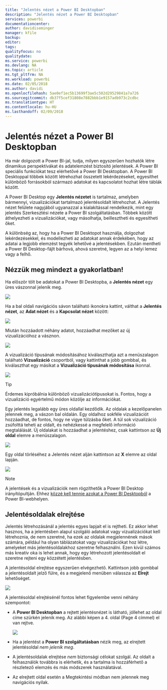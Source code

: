```yaml
---
title: "Jelentés nézet a Power BI Desktopban"
description: "Jelentés nézet a Power BI Desktopban"
services: powerbi
documentationcenter: 
author: davidiseminger
manager: kfile
backup: 
editor: 
tags: 
qualityfocus: no
qualitydate: 
ms.service: powerbi
ms.devlang: NA
ms.topic: article
ms.tgt_pltfrm: NA
ms.workload: powerbi
ms.date: 02/05/2018
ms.author: davidi
ms.openlocfilehash: 5ae0ef1ec5b13699f3ae5c502d29529841a7a726
ms.sourcegitcommit: db37f5cef31808e7882bbb1e9157adb973c2cdbc
ms.translationtype: HT
ms.contentlocale: hu-HU
ms.lasthandoff: 02/09/2018
---
```

# <a name="report-view-in-power-bi-desktop"></a>Jelentés nézet a Power BI Desktopban
Ha már dolgozott a Power BI-jal, tudja, milyen egyszerűen hozhatók létre dinamikus perspektívákat és adatelemzést biztosító jelentések. A Power BI speciális funkciókat tesz elérhetővé a Power BI Desktopban. A Power BI Desktoppal többek között létrehozhat összetett lekérdezéseket, egyesíthet különböző forrásokból származó adatokat és kapcsolatot hozhat létre táblák között.

A Power BI Desktop egy **Jelentés nézetet** is tartalmaz, amelyben bármennyi, vizualizációkat tartalmazó jelentésoldalt létrehozhat. A Jelentés nézet felülete nagyjából ugyanazzal a kialakítással rendelkezik, mint egy jelentés Szerkesztési nézete a Power BI szolgáltatásban. Többek között áthelyezheti a vizualizációkat, vagy másolhatja, beillesztheti és egyesítheti őket.

A különbség az, hogy ha a Power BI Desktopot használja, dolgozhat lekérdezésekkel, és modellezheti az adatokat annak érdekében, hogy az adatai a legjobb elemzést tegyék lehetővé a jelentésekben. Ezután mentheti a Power BI Desktop-fájlt bárhová, ahová szeretné, legyen az a helyi lemez vagy a felhő.

## <a name="lets-take-a-look"></a>Nézzük meg mindezt a gyakorlatban!
Ha először tölt be adatokat a Power BI Desktopba, a **Jelentés nézet** egy üres vászonnal jelenik meg.

![](media/desktop-report-view/pbi_reportviewinpbidesigner_reportview.png)

Ha a bal oldali navigációs sávon található ikonokra kattint, válthat a **Jelentés nézet**, az **Adat nézet** és a **Kapcsolat nézet** között:

![](media/desktop-report-view/pbi_reportviewinpbidesigner_changeview.png)

Miután hozzáadott néhány adatot, hozzáadhat mezőket az új vizualizációhoz a vásznon.

![](media/desktop-report-view/pbid_reportview_addvis.gif)

A vizualizáció típusának módosításához kiválaszthatja azt a menüszalagon található **Vizualizáció** csoportból, vagy kattinthat a jobb gombbal, és kiválaszthat egy másikat a **Vizualizáció típusának módosítása** ikonnal.

![](media/desktop-report-view/pbid_reportview_changevis.gif)

> [!TIP]
> Érdemes kipróbálnia különböző vizualizációtípusokat is. Fontos, hogy a vizualizáció egyértelmű módon közölje az információkat.
> 
> 

Egy jelentés legalább egy üres oldallal kezdődik. Az oldalak a kezelőpanelen jelennek meg, a vászon bal oldalán. Egy oldalhoz sokféle vizualizációt hozzáadhat, de fontos, hogy ne vigye túlzásba őket. A túl sok vizualizáció zsúfolttá teheti az oldalt, és nehézkessé a megfelelő információ megtalálását. Új oldalakat is hozzáadhat a jelentéshez, csak kattintson az **Új oldal** elemre a menüszalagon.

![](media/desktop-report-view/pbidesignerreportviewnewpage.png)

Egy oldal törléséhez a Jelentés nézet alján kattintson az **X** elemre az oldal lapján.

![](media/desktop-report-view/pbi_reportviewinpbidesigner_deletepage.png)

> [!NOTE]
> A jelentések és a vizualizációk nem rögzíthetők a Power BI Desktop irányítópultján. Ehhez [közzé kell tennie azokat a Power BI Desktopból](desktop-upload-desktop-files.md) a Power BI-webhelyen.

## <a name="hide-report-pages"></a>Jelentésoldalak elrejtése

Jelentés létrehozásánál a jelentés egyes lapjait el is rejtheti. Ez akkor lehet hasznos, ha a jelentésben alapul szolgáló adatokat vagy vizualizációkat kell létrehoznia, de nem szeretné, ha ezek az oldalak megjelennének mások számára, például ha olyan táblázatokat vagy vizualizációkat hoz létre, amelyeket más jelentésoldalakhoz szeretne felhasználni. Ezen kívül számos más kreatív oka is lehet annak, hogy egy létrehozott jelentésoldalt el szeretne rejteni egy közzétett jelentésben. 

A jelentésoldal elrejtése egyszerűen elvégezhető. Kattintson jobb gombbal a jelentésoldalt jelző fülre, és a megjelenő menüben válassza az **Elrejt** lehetőséget.

![](media/desktop-report-view/report-view_05.png)

A jelentésoldal elrejtésénél fontos lehet figyelembe venni néhány szempontot:

* A **Power BI Desktopban** a rejtett jelentésnézet is látható, jóllehet az oldal címe szürkén jelenik meg. Az alábbi képen a 4. oldal (Page 4 címmel) el van rejtve.

    ![](media/desktop-report-view/report-view_06.png)

* Ha a jelentést a **Power BI szolgáltatásban** nézik meg, az elrejtett jelentésoldal *nem jelenik meg*.

* A jelentésoldalak elrejtése *nem* biztonsági célokat szolgál. Az oldalt a felhasználók továbbra is elérhetik, és a tartalma is hozzáférhető a részletező elemzés és más módszerek használatával.

* Az elrejtett oldal esetén a Megtekintési módban nem jelennek meg navigációs nyilak.

